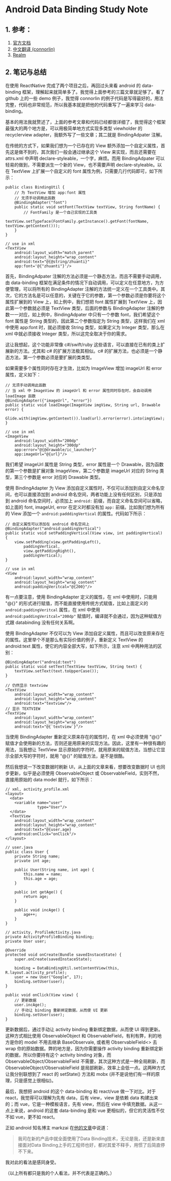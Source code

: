 # Android Data Binding Study Note

## 1. 参考：

1. [官方文档](https://developer.android.com/topic/libraries/data-binding/index.html)
1. [中文翻译 (connorlin)](http://connorlin.github.io/2016/07/02/Android-Data-Binding-%E7%B3%BB%E5%88%97-%E4%B8%80-%E8%AF%A6%E7%BB%86%E4%BB%8B%E7%BB%8D%E4%B8%8E%E4%BD%BF%E7%94%A8/)
1. [Realm](https://realm.io/cn/news/data-binding-android-boyar-mount/)

## 2. 笔记与总结

在使用 ReactNative 完成了两个项目之后，再回过头来看 android 的 data-binding 框架，理解起来就简单多了。我觉得上面参考的三篇文章就足够了。看了 github 上的一些 demo 例子，我觉得 connorlin 的例子代码是写得最好的，用法完整，代码也非常规范，所以我基本就是把他的代码重写了一遍来学习 data-binding。

基本的用法我就赘述了，上面的参考文章和代码已经都很详细了，我觉得这个框架最强大的两个地方是，可以用极简单地方式实现多类型 viewholder 的 recyclerview adapter，我额外写了一些文章；其二就是 BindingAdpater 注解。

在传统的方式下，如果我们想为一个已存在的 View 额外添加一个自定义属性，首先这是做不到的，其次我们一般会通过继承这个 View 来实现，而且还需要在 attrs.xml 中声明 declare-styleable，一个字，麻烦。而用 BindingAdpater 可以轻易的做到，不需要派生一个新的 View，也不需要声明 declare-styleable。以在 TextView 上扩展一个自定义的 font 属性为例，只需要几行代码即可，如下所示：

    public class BindingUtil {
        // 为 TextView 增加 app:font 属性
        // 无须手动调用此函数
        @BindingAdapter("font")
        public static void setFont(TextView textView, String fontName) {
            // FontFamily 是一个自己实现的工具类
            textView.setTypeface(FontFamily.getInstance().getFont(fontName, textView.getContext()));
        }
    }

    // use in xml
    <TextView
        android:layout_width="match_parent"
        android:layout_height="wrap_content"
        android:text="@{@string/zhuanti}"
        app:font='@{"zhuanti"}'/>

首先，BindingAdpater 注解的方法必须是一个静态方法，而且不需要手动调用，由 data-binding 框架在满足条件的情况下自动调用，可以定义在任意地方，为方便管理，可以将所有的 BindingAdapter 注解的方法统一定义在一个工具类中。其次，它的方法名是可以任意的，关键在于它的参数，第一个参数必须是你要将这个属性扩展到的 View 上，如上例中，我们想把 font 属性扩展到 TextView 上，因此第一个参数就必须是 TextView 类型，后面的参数与 BindingAdapter 注解的参数一一对应，如上例中，BindingAdpater 中只有一个参数 font，我们希望这个 font 属性是 String 类型的，因此第二个参数指定为 String 类型，这样我们在 xml 中使用 app:font 时，就必须接收 String 类型，如果定义为 Integer 类型，那么在 xml 中就必须接收 Integer 类型，所以这完全取决于你的需求。

这让我想起，这个功能非常像 c#/swift/ruby 这些语言，可以直接在已有的类上扩展新的方法。尤其和 c# 的扩展方法极其相似。c# 的扩展方法，也必须是一个静态方法，第一个参数必须是要扩展的类类型。

如果需要多个属性同时存在才生效，比如为 ImageView 增加 imageUrl 和 error 属性，定义如下：

    // 无须手动调用此函数
    // 当 xml 中 ImageView 的 imageUrl 和 error 属性同时存在时，会自动调用 loadImage 函数
    @BindingAdapter({"imageUrl", "error"})
    public static void loadImage(ImageView imgView, String url, Drawable error) {
        Glide.with(imgView.getContext()).load(url).error(error).into(imgView);
    }

    // use in xml
    <ImageView
        android:layout_width="200dp"
        android:layout_height="300dp"
        app:error="@{@drawable/ic_launcher}"
        app:imageUrl="@{url}"/>

我们希望 imageUrl 属性是 String 类型，error 属性是一个 Drawable，因为函数的第一个参数是扩展对象 ImageView，第二个参数是 imageUrl 对应的 String 类型，第三个参数是 error 对应的 Drawable 类型。

使用 BindingAdapter 为 View 添加自定义属性时，不仅可以添加到自定义命名空间，也可以直接添加到 android 命名空间，两者功能上没有任何区别，只是添加到 android 命名空间时，必须加上 `android:` 前缀，而自定义命名空间可以省略，如上面的 font, imageUrl, error 在定义时都没有加 `app:` 前缀。比如我们想为所有的 View 添加一个 `android:padddingVertical` 的属性。代码如下所示：

    // 自定义属性可以添加在 android 命名空间上
    @BindingAdapter("android:paddingVertical")
    public static void setPaddingVertical(View view, int paddingVertical) {
        view.setPadding(view.getPaddingLeft(),
            paddingVertical,
            view.getPaddingRight(),
            paddingVertical);
    }

    // use in xml
    <View
        android:layout_width="wrap_content"
        android:layout_height="wrap_content"
        android:paddingVeritcal="@{200}"/>

有一点要注意，使用 BindingAdapter 定义的属性，在 xml 中使用时，只能用 "@{}" 的形式进行赋值，而不能直接使用传统方式赋值，比如上面定义的 `android:paddingVeritcal` 属性，在 xml 中使用 `android:paddingVeritcal="200dp"` 赋值时，编译就不会通过，因为这种赋值方式跟 databinding 没有任何关系啊。

使用 BindingAdapter 不仅可以为 View 添加自定义属性，而且可以改变原来存在的属性。这里举个不是那么有实际价值的例子，重新定义 TextView 的 android:text 属性，使它的内容全部大写，如下所示，注意 xml 中两种用法的区别：

    @BindingAdapter("android:text")
    public static void setText(TextView textView, String text) {
        textView.setText(text.toUpperCase());
    }

    // 仍然显示 textview
    <TextView
        android:layout_width="wrap_content"
        android:layout_height="wrap_content"
        android:text="textview"/>
    // 显示 TEXTVIEW
    <TextView
        android:layout_width="wrap_content"
        android:layout_height="wrap_content"
        android:text="@{`textview`}"/>

当使用 BindingAdapter 重新定义原来存在的属性时，在 xml 中必须使用 "@{}" 赋值才会使用新的方法，否则还是用原来的实现方法。因此，这里有一种很有趣的用法，当我想让 TextView 显示原始的字符时，就用原来的赋值方法，当想让它显示全部大写的字符时，就用 "@{}" 的赋值方法，是不是很酷。

然后我想说一下改变数据时刷新 UI，从上面的文章来看，想要改变数据时 UI 也同步更新，似乎是必须使用 ObservableObject 或 ObservableField，实则不然，直接用原始的 data model 就行，如下所示：

    // xml, activity_profile.xml
    <layout>
      <data>
        <variable name="user"
                  type="User"/>
      </data>
      <TextView
        android:layout_width="wrap_content"
        android:layout_height="wrap_content"
        android:text="@{user.age}
        android:onClick="onClick"/>
    </layout>

    // user.java
    public class User {
        private String name;
        private int age;

        public User(String name, int age) {
            this.name = name;
            this.age = age;
        }

        public int getAge() {
            return age;
        }

        public void incAge() {
            age++;
        }
    }

    // activity, ProfileActivity.java
    private ActivityProfileBinding binding;
    private User user;
    
    @Override
    protected void onCreate(Bundle savedInstaceState) {
        super.onCreate(savedInstaceState);

        binding = DataBindingUtil.setContentView(this, R.layout.activity_profile);
        user = new User("Google", 17);
        binding.setUser(user);
    }

    public void onClick(View view) {
        // 更新数据
        user.incAge();
        // 手动让 binding 重新绑定数据，从而使 UI 更新
        binding.setUser(user);
    }

更新数据后，通过手动让 activity binding 重新绑定数据，从而使 UI 得到更新。这种方式相比使用 ObservableObject 和 ObservableField，有利有弊，利的地方是你的 model 不用去继承 BaseObservale, 或者用 ObservableField<> 去 wrap 你的原始数据。弊的地方是，因为你需要操作 activity binding 重新绑定新的数据，所以你要持有这个 activity binding 对象，而 ObservableObject/ObservableField 不需要，其次这种方式是一种全局刷新，而 ObservableObject/ObservableField 是局部刷新，效率上会低一点。这两种方式让我分别联想到了 react 的 setState() 方法和 mobx (并不是说他们有一样的原理，只是感觉上很相似)。

最后，我想把 android 的这个 data-binding 和 react/vue 做一下对比。对于 react，我觉得可以理解为先有 data，后有 view，view 是依赖 data 构建出来的；而 vue，它是一种模板语言，先有 view，然后在 view 中填充数据。从这一点上来说，android 的这套 data-binding 是和 vue 更相似的，但它的灵活性不仅不如 vue，更不如 react。

正如 android 知名博主 markzai 在[他的文章](http://blog.zhaiyifan.cn/2016/06/16/android-new-project-from-0-p7/)中说道：

> 我司在新的产品中就全面使用了Data Binding技术，无论是我，还是新来直接面对Data Binding上手的工程师也好，都对其爱不释手，用惯了后简直停不下来。

我对此的看法是感同身受。

（以上所有都只是我的个人看法，并不代表是正确的。）
